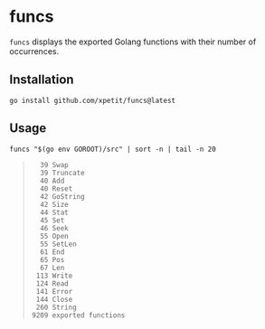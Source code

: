 # funcs

`funcs` displays the exported Golang functions with their number of occurrences.

## Installation

```
go install github.com/xpetit/funcs@latest
```

## Usage

```shell
funcs "$(go env GOROOT)/src" | sort -n | tail -n 20
```

> ```
>   39 Swap
>   39 Truncate
>   40 Add
>   40 Reset
>   42 GoString
>   42 Size
>   44 Stat
>   45 Set
>   46 Seek
>   55 Open
>   55 SetLen
>   61 End
>   65 Pos
>   67 Len
>  113 Write
>  124 Read
>  141 Error
>  144 Close
>  260 String
> 9209 exported functions
> ```
